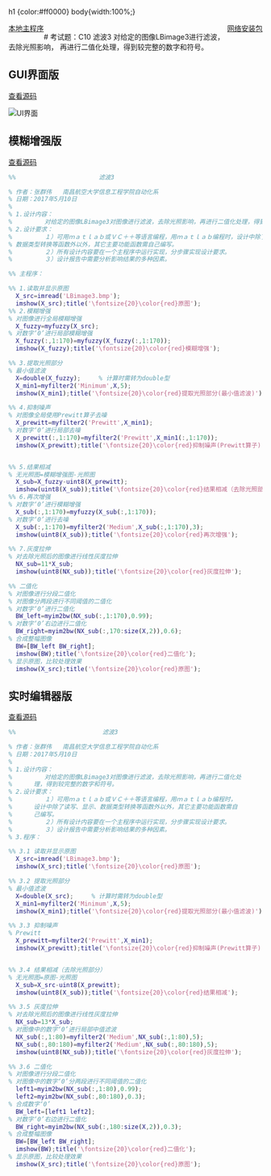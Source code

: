 h1 {color:#ff0000}
body{width:100%;}
<style>
   #install{ float:right}
   #main{float:left}
</style>
<div>
   <div id=install><a href="https://zhangqunwei.github.io/ImageProcessC10/install/InstallerWeb.zip" title="PC机中需要预先安装Matlab" class="btn btn-github"><span class="icon"></span>网络安装包</a></div>
   <div id=main><a href="https://zhangqunwei.github.io/ImageProcessC10/main/main.zip" title="PC机中需要预先安装Matlab" class="btn btn-github"><span class="icon"></span>本地主程序</a></div>
</div >
# 考试题：C10 滤波3
   对给定的图像LBimage3进行滤波，去除光照影响， 再进行二值化处理，得到较完整的数字和符号。

## GUI界面版 
 [查看源码](https://zhangqunwei.github.io/ImageProcessC10/html/GUI/KaoShiTi.html)
  
  ![UI界面](https://zhangqunwei.github.io/ImageProcessC10/html/GUI/main.bmp)

## 模糊增强版 
 [查看源码](https://zhangqunwei.github.io/ImageProcessC10/html/Fuzzy/main.html)
 
 
 ```Matlab
 %%                       滤波3
 
 % 作者：张群伟	南昌航空大学信息工程学院自动化系
 % 日期：2017年5月10日
 %
 % 1.设计内容：
 %         对给定的图像LBimage3对图像进行滤波，去除光照影响，再进行二值化处理，得到较完整的数字和符号。
 % 2.设计要求：
 %         １）可用ｍａｔｌａｂ或ＶＣ＋＋等语言编程，用ｍａｔｌａｂ编程时，设计中除了读写、显示、
 % 数据类型转换等函数外以外，其它主要功能函数需自己编写。
 %         ２）所有设计内容要在一个主程序中运行实现，分步骤实现设计要求。
 %         ３）设计报告中需要分析影响结果的多种因素。
 
 %% 主程序：
 
 %% 1.读取并显示原图
   X_src=imread('LBimage3.bmp');
   imshow(X_src);title('\fontsize{20}\color{red}原图');
 %% 2.模糊增强
 % 对图像进行全局模糊增强
   X_fuzzy=myfuzzy(X_src);
 % 对数字‘0’进行局部模糊增强
   X_fuzzy(:,1:170)=myfuzzy(X_fuzzy(:,1:170));
   imshow(X_fuzzy);title('\fontsize{20}\color{red}模糊增强');
 
 %% 3.提取光照部分
 % 最小值滤波
   X=double(X_fuzzy);     % 计算时需转为double型
   X_min1=myfilter2('Minimum',X,5);        
   imshow(X_min1);title('\fontsize{20}\color{red}提取光照部分(最小值滤波)');
 
 %% 4.抑制噪声
 % 对图像全局使用Prewitt算子去噪
   X_prewitt=myfilter2('Prewitt',X_min1);
 % 对数字‘0’进行局部去噪
   X_prewitt(:,1:170)=myfilter2('Prewitt',X_min1(:,1:170));
   imshow(X_prewitt);title('\fontsize{20}\color{red}抑制噪声(Prewitt算子)');
 
 
 %% 5.结果相减
 % 无光照图=模糊增强图-光照图
   X_sub=X_fuzzy-uint8(X_prewitt);
   imshow(uint8(X_sub));title('\fontsize{20}\color{red}结果相减（去除光照部分）');
 %% 6.再次增强
 % 对数字‘0’进行模糊增强
   X_sub(:,1:170)=myfuzzy(X_sub(:,1:170));
 % 对数字‘0’进行去噪
   X_sub(:,1:170)=myfilter2('Medium',X_sub(:,1:170),3);
   imshow(uint8(X_sub));title('\fontsize{20}\color{red}再次增强');
 
 %% 7.灰度拉伸
 % 对去除光照后的图像进行线性灰度拉伸
   NX_sub=11*X_sub;
   imshow(uint8(NX_sub));title('\fontsize{20}\color{red}灰度拉伸');
 
 %% 二值化
 % 对图像进行分段二值化
 % 对图像分两段进行不同阈值的二值化
 % 对数字‘0’进行二值化
   BW_left=myim2bw(NX_sub(:,1:170),0.99);
 % 对数字‘0’右边进行二值化
   BW_right=myim2bw(NX_sub(:,170:size(X,2)),0.6);
 % 合成整幅图像
   BW=[BW_left BW_right];
   imshow(BW);title('\fontsize{20}\color{red}二值化');
 % 显示原图，比较处理效果
   imshow(X_src);title('\fontsize{20}\color{red}原图');
 ```
 
 
## 实时编辑器版 
 [查看源码](https://zhangqunwei.github.io/ImageProcessC10/html/RealTime/main.html)
 ```Matlab
 %%                        滤波3
 
 % 作者：张群伟	南昌航空大学信息工程学院自动化系
 % 日期：2017年5月10日
 %
 % 1.设计内容：
 %         对给定的图像LBimage3对图像进行滤波，去除光照影响，再进行二值化处
 %      理，得到较完整的数字和符号。
 % 2.设计要求：
 %         １）可用ｍａｔｌａｂ或ＶＣ＋＋等语言编程，用ｍａｔｌａｂ编程时，
 %      设计中除了读写、显示、数据类型转换等函数外以外，其它主要功能函数需自
 %      己编写。
 %         ２）所有设计内容要在一个主程序中运行实现，分步骤实现设计要求。
 %         ３）设计报告中需要分析影响结果的多种因素。
 % 3.程序：
 
 %% 3.1 读取并显示原图
   X_src=imread('LBimage3.bmp');
   imshow(X_src);title('\fontsize{20}\color{red}原图');
 
 %% 3.2 提取光照部分
 % 最小值滤波
   X=double(X_src);     % 计算时需转为double型
   X_min1=myfilter2('Minimum',X,5);        
   imshow(X_min1);title('\fontsize{20}\color{red}提取光照部分(最小值滤波)');
 
 %% 3.3 抑制噪声
 % Prewitt
   X_prewitt=myfilter2('Prewitt',X_min1);
   imshow(X_prewitt);title('\fontsize{20}\color{red}抑制噪声(Prewitt算子)');
 
 
 %% 3.4 结果相减（去除光照部分）
 % 无光照图=原图-光照图
   X_sub=X_src-uint8(X_prewitt);
   imshow(uint8(X_sub));title('\fontsize{20}\color{red}结果相减');
 
 %% 3.5 灰度拉伸
 % 对去除光照后的图像进行线性灰度拉伸
   NX_sub=13*X_sub;
 % 对图像中的数字‘0’进行局部中值滤波
   NX_sub(:,1:80)=myfilter2('Medium',NX_sub(:,1:80),5);
   NX_sub(:,80:180)=myfilter2('Medium',NX_sub(:,80:180),5);
   imshow(uint8(NX_sub));title('\fontsize{20}\color{red}灰度拉伸');
 
 %% 3.6 二值化
 % 对图像进行分段二值化
 % 对图像中的数字‘0’分两段进行不同阈值的二值化
   left1=myim2bw(NX_sub(:,1:80),0.99);
   left2=myim2bw(NX_sub(:,80:180),0.3);
 % 合成数字‘0’
   BW_left=[left1 left2];
 % 对数字‘0’右边进行二值化
   BW_right=myim2bw(NX_sub(:,180:size(X,2)),0.3);
 % 合成整幅图像
   BW=[BW_left BW_right];
   imshow(BW);title('\fontsize{20}\color{red}二值化');
 % 显示原图，比较处理效果
   imshow(X_src);title('\fontsize{20}\color{red}原图');
 ```
